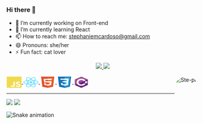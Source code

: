 ### Hi there 👋

- 🔭 I’m currently working on Front-end
- 🌱 I’m currently learning React
- 📫 How to reach me: stephaniemcardoso@gmail.com
- 😄 Pronouns: she/her
- ⚡ Fun fact: cat lover

<div align="center">
  <a href="https://github.com/stecardoso">
  <img height="180em" src="https://github-readme-stats.vercel.app/api?username=stecardoso&show_icons=true&theme=dracula&include_all_commits=true&count_private=true"/>
  <img height="180em" src="https://github-readme-stats.vercel.app/api/top-langs/?username=stecardoso&layout=compact&langs_count=7&theme=dracula"/>
</div>

<div style="display: inline_block"><br>
  <img align="center" alt="Ste-Js" height="30" width="40" src="https://raw.githubusercontent.com/devicons/devicon/master/icons/javascript/javascript-plain.svg">
  <img align="center" alt="Ste-React" height="30" width="40" src="https://raw.githubusercontent.com/devicons/devicon/master/icons/react/react-original.svg">
  <img align="center" alt="Ste-HTML" height="30" width="40" src="https://raw.githubusercontent.com/devicons/devicon/master/icons/html5/html5-original.svg">
  <img align="center" alt="Ste-CSS" height="30" width="40" src="https://raw.githubusercontent.com/devicons/devicon/master/icons/css3/css3-original.svg">
  <img align="center" alt="Ste-Csharp" height="30" width="40" src="https://raw.githubusercontent.com/devicons/devicon/master/icons/csharp/csharp-original.svg">
  <img align="right" alt="Ste-pic" height="150" style="border-radius:50px;" src="https://64.media.tumblr.com/2bf477d57326ce52f2d7890889bb3e3f/a2e4e4494045f7cd-e1/s640x960/b0afd56113357893e525c59429dfbec4db69d0b2.gifv">
</div>

<hr>

<div>
  <a href = "mailto:stephaniemcardoso@gmail.com"><img src="https://img.shields.io/badge/-Gmail-%23333?style=for-the-badge&logo=gmail&logoColor=white" target="_blank"></a>
  <a href="https://www.linkedin.com/in/stecardoso/" target="_blank"><img src="https://img.shields.io/badge/-LinkedIn-%230077B5?style=for-the-badge&logo=linkedin&logoColor=white" target="_blank"></a>
 
  ![Snake animation](https://github.com/stecardoso/stecardoso/blob/output/github-contribution-grid-snake.svg)
 
</div>
